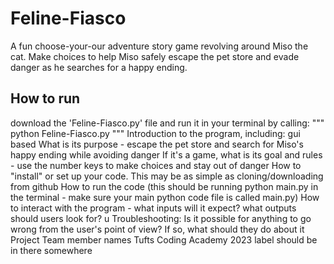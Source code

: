 # Feline-Fiasco
A fun choose-your-our adventure story game revolving around Miso the cat. Make choices to help Miso safely escape the pet store and evade danger as he searches for a happy ending.

## How to run
download the 'Feline-Fiasco.py' file and run it in your terminal by calling:
"""
python Feline-Fiasco.py
"""
Introduction to the program, including:
gui based
What is its purpose - escape the pet store and search for Miso's happy ending while avoiding danger
If it's a game, what is its goal and rules - use the number keys to make choices and stay out of danger
How to "install" or set up your code. This may be as simple as cloning/downloading from github
How to run the code (this should be running python main.py in the terminal - make sure your main python code file is called main.py)
How to interact with the program - what inputs will it expect? what outputs should users look for? u
Troubleshooting:
Is it possible for anything to go wrong from the user's point of view? If so, what should they do about it
Project Team member names
Tufts Coding Academy 2023 label should be in there somewhere

